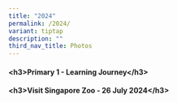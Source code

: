 ```yaml
---
title: "2024"
permalink: /2024/
variant: tiptap
description: ""
third_nav_title: Photos
---
```

<h4>&lt;h3&gt;Primary 1 - Learning Journey&lt;/h3&gt;</h4>
<h4>&lt;h3&gt;Visit Singapore Zoo - 26 July 2024&lt;/h3&gt;</h4>
<p></p>
<p></p>
